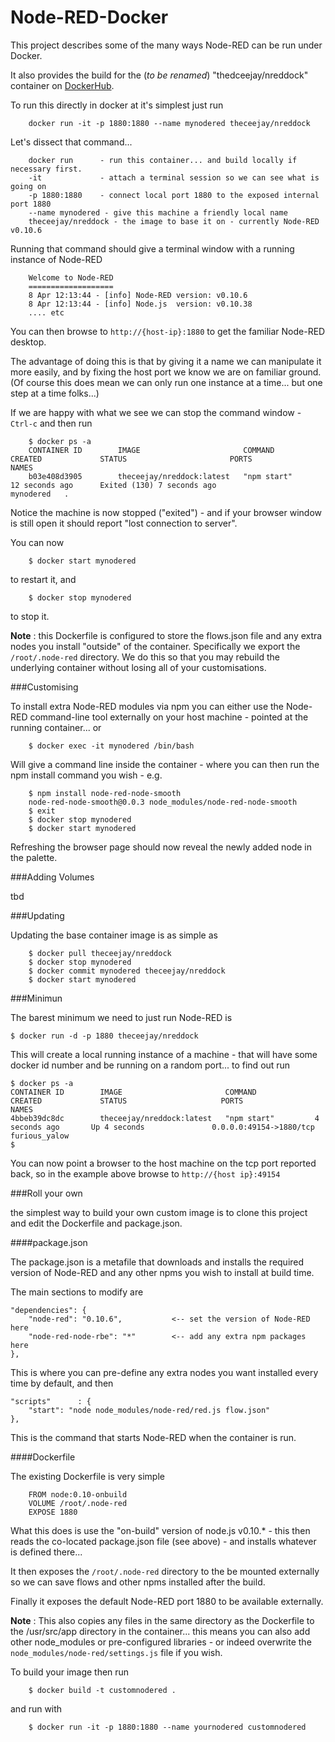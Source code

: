 # Node-RED-Docker

This project describes some of the many ways Node-RED can be run under Docker.

It also provides the build for the (*to be renamed*) "thedceejay/nreddock"
container on [DockerHub](https://registry.hub.docker.com/u/theceejay/nreddock/).

To run this directly in docker at it's simplest just run

        docker run -it -p 1880:1880 --name mynodered theceejay/nreddock

Let's dissect that command...

        docker run      - run this container... and build locally if necessary first.
        -it             - attach a terminal session so we can see what is going on
        -p 1880:1880    - connect local port 1880 to the exposed internal port 1880
        --name mynodered - give this machine a friendly local name
        theceejay/nreddock - the image to base it on - currently Node-RED v0.10.6


Running that command should give a terminal window with a running instance of Node-RED

        Welcome to Node-RED
        ===================
        8 Apr 12:13:44 - [info] Node-RED version: v0.10.6
        8 Apr 12:13:44 - [info] Node.js  version: v0.10.38
        .... etc

You can then browse to `http://{host-ip}:1880` to get the familiar Node-RED desktop.

The advantage of doing this is that by giving it a name we can manipulate it
more easily, and by fixing the host port we know we are on familiar ground.
(Of course this does mean we can only run one instance at a time... but one step at a time folks...)

If we are happy with what we see we can stop the command window - `Ctrl-c` and then run

        $ docker ps -a
        CONTAINER ID        IMAGE                       COMMAND             CREATED             STATUS                       PORTS               NAMES
        b03e408d3905        theceejay/nreddock:latest   "npm start"         12 seconds ago      Exited (130) 7 seconds ago                       mynodered   .

Notice the machine is now stopped ("exited") - and if your browser window is still open it
should report "lost connection to server".

You can now

        $ docker start mynodered

to restart it, and

        $ docker stop mynodered

to stop it.

**Note** : this Dockerfile is configured to store the flows.json file and any
extra nodes you install "outside" of the container. Specifically we export the
`/root/.node-red` directory. We do this so that you may rebuild the underlying
container without losing all of your customisations.

###Customising

To install extra Node-RED modules via npm you can either use the Node-RED command-line tool
externally on your host machine - pointed at the running container... or

        $ docker exec -it mynodered /bin/bash

Will give a command line inside the container - where you can then run the npm install
command you wish - e.g.

        $ npm install node-red-node-smooth
        node-red-node-smooth@0.0.3 node_modules/node-red-node-smooth
        $ exit
        $ docker stop mynodered
        $ docker start mynodered

Refreshing the browser page should now reveal the newly added node in the palette.

###Adding Volumes

tbd

###Updating

Updating the base container image is as simple as

        $ docker pull theceejay/nreddock
        $ docker stop mynodered
        $ docker commit mynodered theceejay/nreddock
        $ docker start mynodered


###Minimun

The barest minimum we need to just run Node-RED is

    $ docker run -d -p 1880 theceejay/nreddock

This will create a local running instance of a machine - that will have some
docker id number and be running on a random port... to find out run

    $ docker ps -a
    CONTAINER ID        IMAGE                       COMMAND             CREATED             STATUS                     PORTS                     NAMES
    4bbeb39dc8dc        theceejay/nreddock:latest   "npm start"         4 seconds ago       Up 4 seconds               0.0.0.0:49154->1880/tcp   furious_yalow
    $

You can now point a browser to the host machine on the tcp port reported back, so in the example
above browse to  `http://{host ip}:49154`

###Roll your own

the simplest way to build your own custom image is to clone this project and edit
the Dockerfile and package.json.

####package.json

The package.json is a metafile that downloads and installs the required version
of Node-RED and any other npms you wish to install at build time.

The main sections to modify are

    "dependencies": {
        "node-red": "0.10.6",           <-- set the version of Node-RED here
        "node-red-node-rbe": "*"        <-- add any extra npm packages here
    },

This is where you can pre-define any extra nodes you want installed every time
by default, and then

    "scripts"      : {
        "start": "node node_modules/node-red/red.js flow.json"
    },

This is the command that starts Node-RED when the container is run.

####Dockerfile

The existing Dockerfile is very simple

        FROM node:0.10-onbuild
        VOLUME /root/.node-red
        EXPOSE 1880

What this does is use the "on-build" version of node.js v0.10.* - this then reads
the co-located package.json file (see above) - and installs whatever is defined there...

It then exposes the `/root/.node-red` directory to the be mounted externally so we can
save flows and other npms installed after the build.

Finally it exposes the default Node-RED port 1880 to be available externally.

**Note** : This also copies any files in the same directory as the Dockerfile
to the /usr/src/app directory in the container... this means you can also add
other node_modules or pre-configured libraries - or indeed
overwrite the `node_modules/node-red/settings.js` file if you wish.

To build your image then run

        $ docker build -t customnodered .

and run with

        $ docker run -it -p 1880:1880 --name yournodered customnodered
